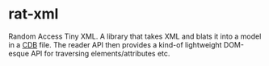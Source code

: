 rat-xml
=======

Random Access Tiny XML. A library that takes XML and blats it into a model in a [CDB](http://cr.yp.to/cdb.html) file. The reader API then provides a
kind-of lightweight DOM-esque API for traversing elements/attributes etc.

